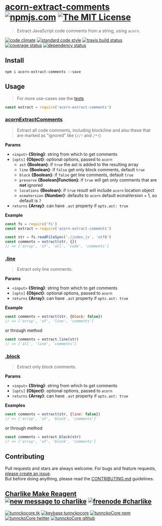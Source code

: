 # [acorn-extract-comments][author-www-url] [![npmjs.com][npmjs-img]][npmjs-url] [![The MIT License][license-img]][license-url] 

> Extract JavaScript code comments from a string, using `acorn`.

[![code climate][codeclimate-img]][codeclimate-url] [![standard code style][standard-img]][standard-url] [![travis build status][travis-img]][travis-url] [![coverage status][coveralls-img]][coveralls-url] [![dependency status][david-img]][david-url]


## Install
```
npm i acorn-extract-comments --save
```


## Usage
> For more use-cases see the [tests](./test.js)

```js
const extract = require('acorn-extract-comments')
```


### [acornExtractComments](index.js#L42)
> Extract all code comments, including block/line and also these that are marked as "ignored" like (`//!` and `/*!`)

**Params**

* `<input>` **{String}**: string from which to get comments    
* `[opts]` **{Object}**: optional options, passed to `acorn`  
  - `ast` **{Boolean}**: if `true` the ast is added to the resulting array
  - `line` **{Boolean}**: if `false` get only block comments, default `true`
  - `block` **{Boolean}**: if `false` get line comments, default `true`
  - `preserve` **{Boolean|Function}**: if `true` will get only comments that are **not** ignored
  - `locations` **{Boolean}**: if `true` result will include `acorn` location object
  - `ecmaVersion` **{Number}**: defaults to `acorn` default ecmaVersion + 1, so default is `7`
* `returns` **{Array}**: can have `.ast` property if `opts.ast: true`  

**Example**

```js
const fs = require('fs')
const extract = require('acorn-extract-comments')

const str = fs.readFileSync('./index.js', 'utf8')
const comments = extract(str, {})
// => ['array', 'of', 'all', 'code', 'comments']
```

### [.line](index.js#L70)
> Extract only line comments.

**Params**

* `<input>` **{String}**: string from which to get comments    
* `[opts]` **{Object}**: optional options, passed to `acorn`    
* `returns` **{Array}**: can have `.ast` property if `opts.ast: true`  

**Example**

```js
const comments = extract(str, {block: false})
// => ['array', 'of', 'line', 'comments']
```

or through method

```js
const comments = extract.line(str)
// => ['all', 'line', 'comments']
```

### [.block](index.js#L98)
> Extract only block comments.

**Params**

* `<input>` **{String}**: string from which to get comments    
* `[opts]` **{Object}**: optional options, passed to `acorn`    
* `returns` **{Array}**: can have `.ast` property if `opts.ast: true`  

**Examples**

```js
const comments = extract(str, {line: false})
// => ['array', 'of', 'block', 'comments']
```

or through method

```js
const comments = extract.block(str)
// => ['array', 'of', 'block', 'comments']
```


## Contributing
Pull requests and stars are always welcome. For bugs and feature requests, [please create an issue](https://github.com/tunnckoCore/acorn-extract-comments/issues/new).  
But before doing anything, please read the [CONTRIBUTING.md](./CONTRIBUTING.md) guidelines.


## [Charlike Make Reagent](http://j.mp/1stW47C) [![new message to charlike][new-message-img]][new-message-url] [![freenode #charlike][freenode-img]][freenode-url]

[![tunnckocore.tk][author-www-img]][author-www-url] [![keybase tunnckocore][keybase-img]][keybase-url] [![tunnckoCore npm][author-npm-img]][author-npm-url] [![tunnckoCore twitter][author-twitter-img]][author-twitter-url] [![tunnckoCore github][author-github-img]][author-github-url]


[npmjs-url]: https://www.npmjs.com/package/acorn-extract-comments
[npmjs-img]: https://img.shields.io/npm/v/acorn-extract-comments.svg?label=acorn-extract-comments

[license-url]: https://github.com/tunnckoCore/acorn-extract-comments/blob/master/LICENSE
[license-img]: https://img.shields.io/badge/license-MIT-blue.svg


[codeclimate-url]: https://codeclimate.com/github/tunnckoCore/acorn-extract-comments
[codeclimate-img]: https://img.shields.io/codeclimate/github/tunnckoCore/acorn-extract-comments.svg

[travis-url]: https://travis-ci.org/tunnckoCore/acorn-extract-comments
[travis-img]: https://img.shields.io/travis/tunnckoCore/acorn-extract-comments.svg

[coveralls-url]: https://coveralls.io/r/tunnckoCore/acorn-extract-comments
[coveralls-img]: https://img.shields.io/coveralls/tunnckoCore/acorn-extract-comments.svg

[david-url]: https://david-dm.org/tunnckoCore/acorn-extract-comments
[david-img]: https://img.shields.io/david/tunnckoCore/acorn-extract-comments.svg

[standard-url]: https://github.com/feross/standard
[standard-img]: https://img.shields.io/badge/code%20style-standard-brightgreen.svg


[author-www-url]: http://www.tunnckocore.tk
[author-www-img]: https://img.shields.io/badge/www-tunnckocore.tk-fe7d37.svg

[keybase-url]: https://keybase.io/tunnckocore
[keybase-img]: https://img.shields.io/badge/keybase-tunnckocore-8a7967.svg

[author-npm-url]: https://www.npmjs.com/~tunnckocore
[author-npm-img]: https://img.shields.io/badge/npm-~tunnckocore-cb3837.svg

[author-twitter-url]: https://twitter.com/tunnckoCore
[author-twitter-img]: https://img.shields.io/badge/twitter-@tunnckoCore-55acee.svg

[author-github-url]: https://github.com/tunnckoCore
[author-github-img]: https://img.shields.io/badge/github-@tunnckoCore-4183c4.svg

[freenode-url]: http://webchat.freenode.net/?channels=charlike
[freenode-img]: https://img.shields.io/badge/freenode-%23charlike-5654a4.svg

[new-message-url]: https://github.com/tunnckoCore/ama
[new-message-img]: https://img.shields.io/badge/ask%20me-anything-green.svg